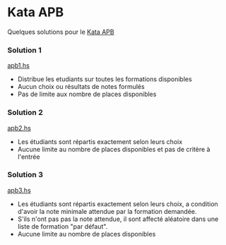 # Kata APB

Quelques solutions pour le [Kata APB](http://notarianni.org/article/kata-apb/)


### Solution 1

[apb1.hs](apb1.hs)

- Distribue les etudiants sur toutes les formations disponibles
- Aucun choix ou résultats de notes formulés
- Pas de limite aux nombre de places disponibles

### Solution 2

[apb2.hs](apb2.hs)

- Les étudiants sont répartis exactement selon leurs choix
- Aucune limite au nombre de places disponibles et pas de critère à l'entrée

### Solution 3

[apb3.hs](apb3.hs)

- Les étudiants sont répartis exactement selon leurs choix, a condition d'avoir
  la note minimale attendue par la formation demandée.
- S'ils n'ont pas pas la note attendue, il sont affecté aléatoire dans une liste
  de formation "par défaut".
- Aucune limite au nombre de places disponibles
